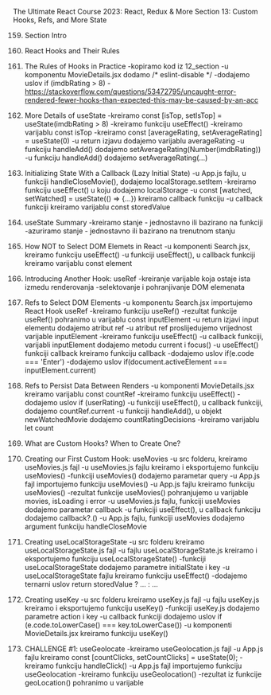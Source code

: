 The Ultimate React Course 2023: React, Redux & More
Section 13: Custom Hooks, Refs, and More State


159. Section Intro

160. React Hooks and Their Rules

161. The Rules of Hooks in Practice
-kopiramo kod iz 12_section
-u komponentu MovieDetails.jsx dodamo /* eslint-disable */
-dodajemo uslov if (imdbRating > 8)
-https://stackoverflow.com/questions/53472795/uncaught-error-rendered-fewer-hooks-than-expected-this-may-be-caused-by-an-acc

162. More Details of useState
-kreiramo const [isTop, setIsTop] = useState(imdbRating > 8)
-kreiramo funkciju useEffect()
-kreiramo varijablu const isTop
-kreiramo const [averageRating, setAverageRating] = useState(0)
-u return izjavu dodajemo varijablu averageRating
-u funkciju handleAdd() dodajemo setAverageRating(Number(imdbRating))
-u funkciju handleAdd() dodajemo  setAverageRating(...)

163. Initializing State With a Callback (Lazy Initial State)
-u App.js fajlu, u funkciji handleCloseMovie(), dodajemo localStorage.setItem
-kreiramo funkciju useEffect() u koju dodajemo localStorage
-u const [watched, setWatched] = useState(() => {...}) kreiramo callback funkciju
-u callback funkciji kreiramo varijablu const storedValue

164. useState Summary
-kreiramo stanje - jednostavno ili bazirano na funkciji
-azuriramo stanje - jednostavno ili bazirano na trenutnom stanju

165. How NOT to Select DOM Elemets in React
-u komponenti Search.jsx, kreiramo funkciju useEffect()
-u funkciji useEffect(), u callback funkciji kreiramo varijablu const element

166. Introducing Another Hook: useRef
-kreiranje varijable koja ostaje ista izmedu renderovanja
-selektovanje i pohranjivanje DOM elemenata

167. Refs to Select DOM Elements
-u komponentu Search.jsx importujemo React Hook useRef
-kreiramo funkciju useRef()
-rezultat funkcije useRef() pohranimo u varijablu const inputElement
-u return izjavi input elementu dodajemo atribut ref
-u atribut ref proslijedujemo vrijednost varijable inputElement
-kreiramo funkciju useEffect()
-u callback funkciji, varijabli inputElement dodajemo metodu current i focus()
-u useEffect() funkciji callback kreiramo funkciju callback
-dodajemo uslov if(e.code === 'Enter') 
-dodajemo uslov if(document.activeElement === inputElement.current)

168. Refs to Persist Data Between Renders
-u komponenti MovieDetails.jsx kreiramo varijablu const countRef
-kreiramo funkciju useEffect()
-dodajemo uslov if (userRating)
-u funkciji useEffect(), u callback funkciji, dodajemo countRef.current
-u funkciji handleAdd(), u objekt newWatchedMovie dodajemo countRatingDecisions
-kreiramo varijablu let count

169. What are Custom Hooks? When to Create One?

170. Creating our First Custom Hook: useMovies
-u src folderu, kreiramo useMovies.js fajl
-u useMovies.js fajlu kreiramo i eksportujemo funkciju useMovies()
-funkciji useMovies() dodajemo parametar query
-u App.js fajl importujemo funkciju useMovies()
-u App.js fajlu kreiramo funkciju useMovies()
-rezultat funkcije useMovies() pohranjujemo u varijable movies, isLoading i error
-u useMovies.js fajlu, funkciji useMovies dodajemo parametar callback
-u funkciji useEffect(), u callback funkciju dodajemo callback?.()
-u App.js fajlu, funkciji useMovies dodajemo argument funkciju handleCloseMovie

171. Creating useLocalStorageState
-u src folderu kreiramo useLocalStorageState.js fajl
-u fajlu useLocalStorageState.js kreiramo i eksportujemo funkciju useLocalStorageState()
-funkciji useLocalStorageState dodajemo parametre initialState i key
-u useLocalStorageState fajlu kreiramo funkciju useEffect()
-dodajemo ternarni uslov return storedValue ? ... : ...

172. Creating useKey
-u src folderu kreiramo useKey.js fajl
-u fajlu useKey.js kreiramo i eksportujemo funkciju useKey()
-funkciji useKey.js dodajemo parametre action i key
-u callback funkciji dodajemo uslov if (e.code.toLowerCase() === key.toLowerCase())
-u komponenti MovieDetails.jsx kreiramo funkciju useKey()

173. CHALLENGE #1: useGeolocate
-kreiramo useGeolocation.js fajl
-u App.js fajlu kreiramo const [countClicks, setCountClicks] = useState(0);
-kreiramo funkciju handleClick()
-u App.js fajl importujemo funkciju useGeolocation
-kreiramo funkciju useGeolocation()
-rezultat iz funkcije geoLocation() pohranimo u varijable
